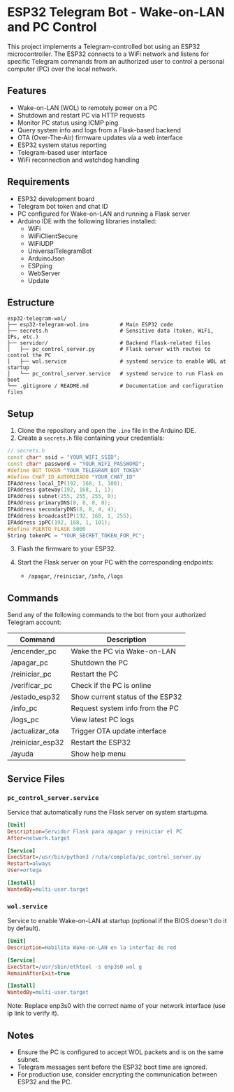 # ESP32 Telegram Bot - Wake-on-LAN and PC Control

This project implements a Telegram-controlled bot using an ESP32 microcontroller. The ESP32 connects to a WiFi network and listens for specific Telegram commands from an authorized user to control a personal computer (PC) over the local network.

## Features

- Wake-on-LAN (WOL) to remotely power on a PC
- Shutdown and restart PC via HTTP requests
- Monitor PC status using ICMP ping
- Query system info and logs from a Flask-based backend
- OTA (Over-The-Air) firmware updates via a web interface
- ESP32 system status reporting
- Telegram-based user interface
- WiFi reconnection and watchdog handling

## Requirements

- ESP32 development board
- Telegram bot token and chat ID
- PC configured for Wake-on-LAN and running a Flask server
- Arduino IDE with the following libraries installed:
  - WiFi
  - WiFiClientSecure
  - WiFiUDP
  - UniversalTelegramBot
  - ArduinoJson
  - ESPping
  - WebServer
  - Update

## Estructure

  ```
  esp32-telegram-wol/
  ├── esp32-telegram-wol.ino          # Main ESP32 code
  ├── secrets.h                       # Sensitive data (token, WiFi, IPs, etc.)
  ├── servidor/                       # Backend Flask-related files
  │   ├── pc_control_server.py        # Flask server with routes to control the PC
  │   ├── wol.service                 # systemd service to enable WOL at startup
  │   └── pc_control_server.service   # systemd service to run Flask on boot
  └── .gitignore / README.md          # Documentation and configuration files
  ```
## Setup

1. Clone the repository and open the `.ino` file in the Arduino IDE.
2. Create a `secrets.h` file containing your credentials:

```cpp
// secrets.h
const char* ssid = "YOUR_WIFI_SSID";
const char* password = "YOUR_WIFI_PASSWORD";
#define BOT_TOKEN "YOUR_TELEGRAM_BOT_TOKEN"
#define CHAT_ID_AUTORIZADO "YOUR_CHAT_ID"
IPAddress local_IP(192, 168, 1, 100);
IPAddress gateway(192, 168, 1, 1);
IPAddress subnet(255, 255, 255, 0);
IPAddress primaryDNS(8, 8, 8, 8);
IPAddress secondaryDNS(8, 8, 4, 4);
IPAddress broadcastIP(192, 168, 1, 255);
IPAddress ipPC(192, 168, 1, 101);
#define PUERTO_FLASK 5000
String tokenPC = "YOUR_SECRET_TOKEN_FOR_PC";
```

3. Flash the firmware to your ESP32.

4. Start the Flask server on your PC with the corresponding endpoints:
   - `/apagar`, `/reiniciar`, `/info`, `/logs`

## Commands

Send any of the following commands to the bot from your authorized Telegram account:

| Command             | Description                         |
|---------------------|-------------------------------------|
| /encender_pc        | Wake the PC via Wake-on-LAN         |
| /apagar_pc          | Shutdown the PC                     |
| /reiniciar_pc       | Restart the PC                      |
| /verificar_pc       | Check if the PC is online           |
| /estado_esp32       | Show current status of the ESP32    |
| /info_pc            | Request system info from the PC     |
| /logs_pc            | View latest PC logs                 |
| /actualizar_ota     | Trigger OTA update interface        |
| /reiniciar_esp32    | Restart the ESP32                   |
| /ayuda              | Show help menu                      |

## Service Files

### `pc_control_server.service`
Service that automatically runs the Flask server on system startupma.

```ini
[Unit]
Description=Servidor Flask para apagar y reiniciar el PC
After=network.target

[Service]
ExecStart=/usr/bin/python3 /ruta/completa/pc_control_server.py
Restart=always
User=ortega

[Install]
WantedBy=multi-user.target
```

### `wol.service`
Service to enable Wake-on-LAN at startup (optional if the BIOS doesn't do it by default).
```ini
[Unit]
Description=Habilita Wake-on-LAN en la interfaz de red

[Service]
ExecStart=/usr/sbin/ethtool -s enp3s0 wol g
RemainAfterExit=true

[Install]
WantedBy=multi-user.target
```

Note: Replace enp3s0 with the correct name of your network interface (use ip link to verify it).


## Notes

- Ensure the PC is configured to accept WOL packets and is on the same subnet.
- Telegram messages sent before the ESP32 boot time are ignored.
- For production use, consider encrypting the communication between ESP32 and the PC.
